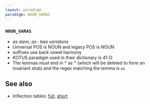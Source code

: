 ```yaml
---
layout: paradigm
paradigm: NOUN_VARAS
---
```

### ` NOUN_VARAS `

* _as stem, as : kaa variatons_
* Universal POS is NOUN and legacy POS is NOUN
* suffixes use back vowel harmony
* KOTUS paradigm used in their dictionary is 41-D
* The lemmas must end in * as * (which will be deleted to form an invariant stub) and the regex matching the lemma is ` as `

## See also

* Inflection tables: [full](gen/V/varas.html), [short](gen/V/varas_wikt.html)

